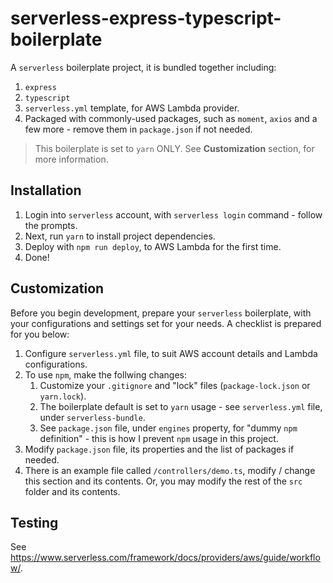 # serverless-express-typescript-boilerplate
A `serverless` boilerplate project, it is bundled together including:
1. `express`
2. `typescript`
3. `serverless.yml` template, for AWS Lambda provider.
4. Packaged with commonly-used packages, such as `moment`, `axios` and a few more - remove them in `package.json` if not needed.

> This boilerplate is set to `yarn` ONLY. See **Customization** section, for more information.

## Installation

1. Login into `serverless` account, with `serverless login` command - follow the prompts. 
2. Next, run `yarn` to install project dependencies.
3. Deploy with `npm run deploy`, to AWS Lambda for the first time.
3. Done!

## Customization
Before you begin development, prepare your `serverless` boilerplate, with your configurations and settings set for your needs. A checklist is prepared for you below:

1. Configure `serverless.yml` file, to suit AWS account details and Lambda configurations.
2. To use `npm`, make the follwing changes:
    1. Customize your `.gitignore` and "lock" files (`package-lock.json` or `yarn.lock`). 
    2. The boilerplate default is set to `yarn` usage - see `serverless.yml` file, under `serverless-bundle`.
    3. See `package.json` file, under `engines` property, for "dummy `npm` definition" - this is how I prevent `npm` usage in this project.
3. Modify `package.json` file, its properties and the list of packages if needed.
4. There is an example file called `/controllers/demo.ts`, modify / change this section and its contents. Or, you may modify the rest of the `src` folder and its contents.

## Testing

See https://www.serverless.com/framework/docs/providers/aws/guide/workflow/.